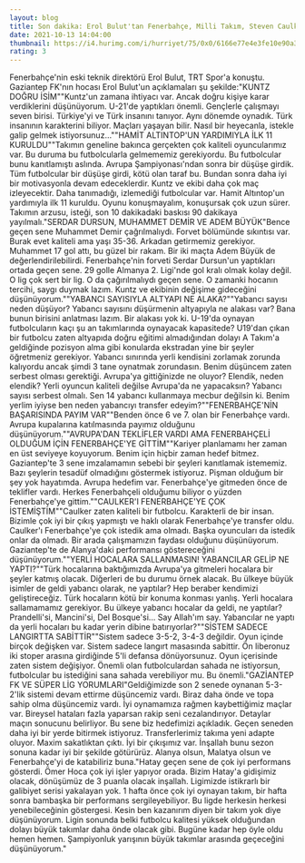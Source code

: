 ```yaml
--- 
layout: blog
title: Son dakika: Erol Bulut'tan Fenerbahçe, Milli Takım, Steven Caulker, Stefan Kuntz ve yabancı sınırı açıklaması
date: 2021-10-13 14:04:00
thumbnail: https://i4.hurimg.com/i/hurriyet/75/0x0/6166e77e4e3fe10e90a3c5bc.jpg
rating: 3
---
```

Fenerbahçe'nin eski teknik direktörü Erol Bulut, TRT Spor'a konuştu. Gaziantep FK'nın hocası Erol Bulut'un açıklamaları şu şekilde:"KUNTZ DOĞRU İSİM""Kuntz'un zamana ihtiyacı var. Ancak doğru kişiye karar verdiklerini düşünüyorum. U-21'de yaptıkları önemli. Gençlerle çalışmayı seven birisi. Türkiye'yi ve Türk insanını tanıyor. Aynı dönemde oynadık. Türk insanının karakterini biliyor. Maçları yaşayan bilir. Nasıl bir heyecanla, istekle galip gelmek istiyorsunuz...""HAMİT ALTINTOP'UN YARDIMIYLA İLK 11 KURULDU""Takımın geneline bakınca gerçekten çok kaliteli oyuncularımız var. Bu duruma bu futbolcularla gelmememiz gerekiyordu. Bu futbolcular bunu kanıtlamıştı aslında. Avrupa Şampiyonası'ndan sonra bir düşüşe girdik. Tüm futbolcular bir düşüşe girdi, kötü olan taraf bu. Bundan sonra daha iyi bir motivasyonla devam edeceklerdir. Kuntz ve ekibi daha çok maç izleyecektir. Daha tanımadığı, izlemediği futbolcular var. Hamit Altıntop'un yardımıyla ilk 11 kuruldu. Oyunu konuşmayalım, konuşursak çok uzun sürer. Takımın arzusu, isteği, son 10 dakikadaki baskısı 90 dakikaya yayılmalı."SERDAR DURSUN, MUHAMMET DEMİR VE ADEM BÜYÜK"Bence geçen sene Muhammet Demir çağrılmalıydı. Forvet bölümünde sıkıntısı var. Burak evet kaliteli ama yaşı 35-36. Arkadan getirmemiz gerekiyor. Muhammet 17 gol attı, bu güzel bir rakam. Bir iki maçta Adem Büyük de değerlendirilebilirdi. Fenerbahçe'nin forveti Serdar Dursun'un yaptıkları ortada geçen sene. 29 golle Almanya 2. Ligi'nde gol kralı olmak kolay değil. O lig çok sert bir lig. O da çağırılmalıydı geçen sene. O zamanki hocanın tercihi, saygı duymak lazım. Kuntz ve ekibinin değişime gideceğini düşünüyorum.""YABANCI SAYISIYLA ALTYAPI NE ALAKA?""Yabancı sayısı neden düşüyor? Yabancı sayısını düşürmenin altyapıyla ne alakası var? Bana bunun birisini anlatması lazım. Bir alakası yok ki. U-19'da oynayan futbolcuların kaçı şu an takımlarında oynayacak kapasitede? U19'dan çıkan bir futbolcu zaten altyapıda doğru eğitimi almadığından dolayı A Takım'a geldiğinde pozisyon alma gibi konularda ekstradan yine bir şeyler öğretmeniz gerekiyor. Yabancı sınırında yerli kendisini zorlamak zorunda kalıyordu ancak şimdi 3 tane oynatmak zorundasın. Benim düşüncem zaten serbest olması gerektiği. Avrupa'ya gittiğinizde ne oluyor? Elendik, neden elendik? Yerli oyuncun kaliteli değilse Avrupa'da ne yapacaksın? Yabancı sayısı serbest olmalı. Sen 14 yabancı kullanmaya mecbur değilsin ki. Benim yerlim iyiyse ben neden yabancıyı transfer edeyim?""FENERBAHÇE'NİN BAŞARISINDA PAYIM VAR""Benden önce 6 ve 7. olan bir Fenerbahçe vardı. Avrupa kupalarına katılmasında payımız olduğunu düşünüyorum.""AVRUPA'DAN TEKLİFLER VARDI AMA FENERBAHÇELİ OLDUĞUM İÇİN FENERBAHÇE'YE GİTTİM""Kariyer planlamamı her zaman en üst seviyeye koyuyorum. Benim için hiçbir zaman hedef bitmez. Gaziantep'te 3 sene imzalamamın sebebi bir şeyleri kanıtlamak istememiz. Bazı şeylerin tesadüf olmadığını göstermek istiyoruz. Pişman olduğum bir şey yok hayatımda. Avrupa hedefim var. Fenerbahçe'ye gitmeden önce de teklifler vardı. Herkes Fenerbahçeli olduğumu biliyor o yüzden Fenerbahçe'ye gittim.""CAULKER'I FENERBAHÇE'YE ÇOK İSTEMİŞTİM""Caulker zaten kaliteli bir futbolcu. Karakterli de bir insan. Bizimle çok iyi bir çıkış yapmıştı ve haklı olarak Fenerbahçe'ye transfer oldu. Caulker'ı Fenerbahçe'ye çok istedik ama olmadı. Başka oyuncuları da istedik onlar da olmadı. Bir arada çalışmamızın faydası olduğunu düşünüyorum. Gaziantep'te de Alanya'daki performansı göstereceğini düşünüyorum.""YERLİ HOCALARA SALLANMASIN! YABANCILAR GELİP NE YAPTI?""Türk hocalarına baktığımızda Avrupa'ya gitmeleri hocalara bir şeyler katmış olacak. Diğerleri de bu durumu örnek alacak. Bu ülkeye büyük isimler de geldi yabancı olarak, ne yaptılar? Hep beraber kendimizi geliştireceğiz. Türk hocaların kötü bir konuma konması yanlış. Yerli hocalara sallamamamız gerekiyor. Bu ülkeye yabancı hocalar da geldi, ne yaptılar? Prandelli'si, Mancini'si, Del Bosque'si... Say Allah'ım say. Yabancılar ne yaptı da yerli hocaları bu kadar yerin dibine batırıyorlar?""SİSTEM SADECE LANGIRTTA SABİTTİR""Sistem sadece 3-5-2, 3-4-3 değildir. Oyun içinde birçok değişken var. Sistem sadece langırt masasında sabittir. Ön liberonuz iki stoper arasına girdiğinde 5'li defansa dönüyorsunuz. Oyun içerisinde zaten sistem değişiyor. Önemli olan futbolculardan sahada ne istiyorsun, futbolcular bu istediğini sana sahada verebiliyor mu. Bu önemli."GAZİANTEP FK VE SÜPER LİG YORUMLARI"Geldiğimizde son 2 senede oynanan 5-3-2'lik sistemi devam ettirme düşüncemiz vardı. Biraz daha önde ve topa sahip olma düşüncemiz vardı. İyi oynamamıza rağmen kaybettiğimiz maçlar var. Bireysel hataları fazla yaparsan rakip seni cezalandırıyor. Detaylar maçın sonucunu belirliyor. Bu sene biz hedefimizi açıkladık. Geçen seneden daha iyi bir yerde bitirmek istiyoruz. Transferlerimiz takıma yeni adapte oluyor. Maxim sakatlıktan çıktı. İyi bir çıkışımız var. İnşallah bunu sezon sonuna kadar iyi bir şekilde götürürüz. Alanya olsun, Malatya olsun ve Fenerbahçe'yi de katabiliriz buna."Hatay geçen sene de çok iyi performans gösterdi. Ömer Hoca çok iyi işler yapıyor orada. Bizim Hatay'a gidişimiz olacak, dönüşümüz de 3 puanla olacak inşallah. Ligimizde istikrarlı bir galibiyet serisi yakalayan yok. 1 hafta önce çok iyi oynayan takım, bir hafta sonra bambaşka bir performans sergileyebiliyor. Bu ligde herkesin herkesi yenebileceğinin göstergesi. Kesin ben kazanırım diyen bir takım yok diye düşünüyorum. Ligin sonunda belki futbolcu kalitesi yüksek olduğundan dolayı büyük takımlar daha önde olacak gibi. Bugüne kadar hep öyle oldu hemen hemen. Şampiyonluk yarışının büyük takımlar arasında geçeceğini düşünüyorum."